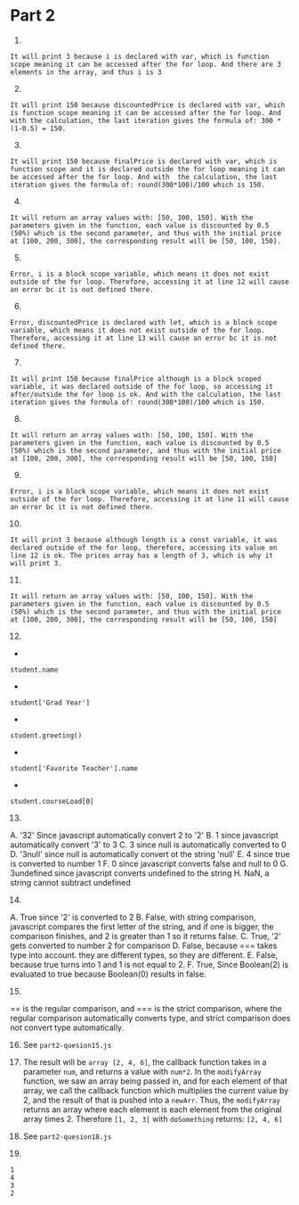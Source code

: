 # Part 2

1. 
```
It will print 3 because i is declared with var, which is function scope meaning it can be accessed after the for loop. And there are 3 elements in the array, and thus i is 3
```

2. 
```
It will print 150 because discountedPrice is declared with var, which is function scope meaning it can be accessed after the for loop. And with the calculation, the last iteration gives the formula of: 300 * (1-0.5) = 150. 
```

3. 

```
It will print 150 because finalPrice is declared with var, which is function scope and it is declared outside the for loop meaning it can be accessed after the for loop. And with  the calculation, the last iteration gives the formula of: round(300*100)/100 which is 150. 
```

4. 

```
It will return an array values with: [50, 100, 150]. With the parameters given in the function, each value is discounted by 0.5 (50%) which is the second parameter, and thus with the initial price at [100, 200, 300], the corresponding result will be [50, 100, 150].
```

5. 
```
Error, i is a block scope variable, which means it does not exist outside of the for loop. Therefore, accessing it at line 12 will cause an error bc it is not defined there. 
```

6. 
```
Error, discountedPrice is declared with let, which is a block scope variable, which means it does not exist outside of the for loop. Therefore, accessing it at line 13 will cause an error bc it is not defined there. 
```

7. 
```
It will print 150 because finalPrice although is a block scoped variable, it was declared outside of the for loop, so accessing it after/outside the for loop is ok. And with the calculation, the last iteration gives the formula of: round(300*100)/100 which is 150. 
```

8. 
```
It will return an array values with: [50, 100, 150]. With the parameters given in the function, each value is discounted by 0.5 (50%) which is the second parameter, and thus with the initial price at [100, 200, 300], the corresponding result will be [50, 100, 150]
```

9. 
```
Error, i is a block scope variable, which means it does not exist outside of the for loop. Therefore, accessing it at line 11 will cause an error bc it is not defined there. 
```

10. 
```
It will print 3 because although length is a const variable, it was declared outside of the for loop, therefore, accessing its value on line 12 is ok. The prices array has a length of 3, which is why it will print 3. 
```

11. 
```
It will return an array values with: [50, 100, 150]. With the parameters given in the function, each value is discounted by 0.5 (50%) which is the second parameter, and thus with the initial price at [100, 200, 300], the corresponding result will be [50, 100, 150]
```

12. 
- 
```
student.name
```
- 
```
student['Grad Year']
```
- 
```
student.greeting()
```
- 
```
student['Favorite Teacher'].name
```
- 
```
student.courseLoad[0]
```

13. 
A. '32' Since javascript automatically convert 2 to '2'
B. 1 since javascript automatically convert '3' to 3
C. 3 since null is automatically converted to 0
D. '3null' since null is automatically convert ot the string 'null'
E. 4 since true is converted to number 1
F. 0 since javascript converts false and null to 0
G. 3undefined since javascript converts undefined to the string
H. NaN, a string cannot subtract undefined

14. 
A. True since '2' is converted to 2
B. False, with string comparison, javascript compares the first letter of the string, and if one is bigger, the comparison finishes, and 2 is greater than 1 so it returns false. 
C. True, '2' gets converted to number 2 for comparison
D. False, because === takes type into account. they are different types, so they are different. 
E. False, because true turns into 1 and 1 is not equal to 2. 
F. True, Since Boolean(2) is evaluated to true because Boolean(0) results in false. 

15. 
== is the regular comparison, and === is the strict comparison, where the regular comparison automatically converts type, and strict comparison does not convert type automatically. 

16. See `part2-quesion15.js`

17. The result will be `array [2, 4, 6]`, the callback function takes in a parameter `num`, and returns a value with `num*2`. In the `modifyArray` function, we saw an array being passed in, and for each element of that array, we call the callback function which multiplies the current value by 2, and the result of that is pushed into a `newArr`. Thus, the `modifyArray` returns an array where each element is each element from the original array times 2. Therefore `[1, 2, 3]` with `doSomething` returns: `[2, 4, 6]`

18. See `part2-quesion18.js`

19. 
```
1
4
3
2
```
